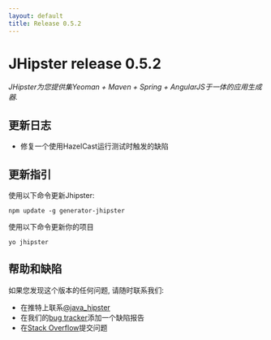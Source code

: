 ```yaml
---
layout: default
title: Release 0.5.2
---
```


JHipster release 0.5.2
==================

*JHipster为您提供集Yeoman + Maven + Spring + AngularJS于一体的应用生成器.*

更新日志
----------

- 修复一个使用HazelCast运行测试时触发的缺陷

更新指引
------------

使用以下命令更新Jhipster:

```
npm update -g generator-jhipster
```

使用以下命令更新你的项目

```
yo jhipster
```

帮助和缺陷
--------------

如果您发现这个版本的任何问题, 请随时联系我们:

- 在推特上联系[@java_hipster](https://twitter.com/java_hipster)
- 在我们的[bug tracker](https://github.com/jhipster/generator-jhipster/issues?state=open)添加一个缺陷报告
- 在[Stack Overflow](http://stackoverflow.com/tags/jhipster/info)提交问题
